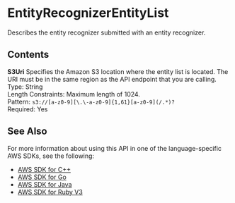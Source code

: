 # EntityRecognizerEntityList<a name="API_EntityRecognizerEntityList"></a>

Describes the entity recognizer submitted with an entity recognizer\.

## Contents<a name="API_EntityRecognizerEntityList_Contents"></a>

 **S3Uri**   <a name="comprehend-Type-EntityRecognizerEntityList-S3Uri"></a>
Specifies the Amazon S3 location where the entity list is located\. The URI must be in the same region as the API endpoint that you are calling\.  
Type: String  
Length Constraints: Maximum length of 1024\.  
Pattern: `s3://[a-z0-9][\.\-a-z0-9]{1,61}[a-z0-9](/.*)?`   
Required: Yes

## See Also<a name="API_EntityRecognizerEntityList_SeeAlso"></a>

For more information about using this API in one of the language\-specific AWS SDKs, see the following:
+  [AWS SDK for C\+\+](https://docs.aws.amazon.com/goto/SdkForCpp/comprehend-2017-11-27/EntityRecognizerEntityList) 
+  [AWS SDK for Go](https://docs.aws.amazon.com/goto/SdkForGoV1/comprehend-2017-11-27/EntityRecognizerEntityList) 
+  [AWS SDK for Java](https://docs.aws.amazon.com/goto/SdkForJava/comprehend-2017-11-27/EntityRecognizerEntityList) 
+  [AWS SDK for Ruby V3](https://docs.aws.amazon.com/goto/SdkForRubyV3/comprehend-2017-11-27/EntityRecognizerEntityList) 